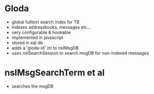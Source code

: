 # Gloda

- global fulltext search index for TB
- indexes addressbooks, messages etc...
- very configurable & hookable
- implemented in javascript
- stored in sql db
- adds a 'gloda-id' int to nsIMsgDB
- uses nsISearchSession to search msgDB for non-indexed messages


# nsIMsgSearchTerm et al

- searches the msgDB


